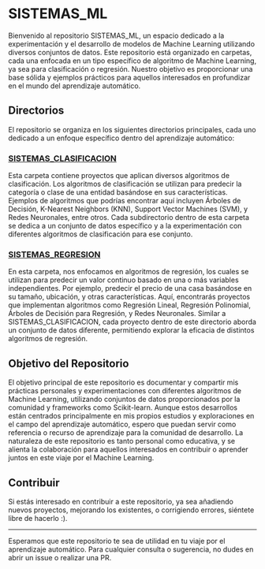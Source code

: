 # SISTEMAS_ML

Bienvenido al repositorio SISTEMAS_ML, un espacio dedicado a la experimentación y el desarrollo de modelos de Machine Learning utilizando diversos conjuntos de datos. Este repositorio está organizado en carpetas, cada una enfocada en un tipo específico de algoritmo de Machine Learning, ya sea para clasificación o regresión. Nuestro objetivo es proporcionar una base sólida y ejemplos prácticos para aquellos interesados en profundizar en el mundo del aprendizaje automático.

## Directorios

El repositorio se organiza en los siguientes directorios principales, cada uno dedicado a un enfoque específico dentro del aprendizaje automático:

### [SISTEMAS_CLASIFICACION](./Sistemas-ML-CLASIFICACION)

Esta carpeta contiene proyectos que aplican diversos algoritmos de clasificación. Los algoritmos de clasificación se utilizan para predecir la categoría o clase de una entidad basándose en sus características. Ejemplos de algoritmos que podrías encontrar aquí incluyen Árboles de Decisión, K-Nearest Neighbors (KNN), Support Vector Machines (SVM), y Redes Neuronales, entre otros. Cada subdirectorio dentro de esta carpeta se dedica a un conjunto de datos específico y a la experimentación con diferentes algoritmos de clasificación para ese conjunto.

### [SISTEMAS_REGRESION](./Sistemas-ML-REGRESION_LINEAL)

En esta carpeta, nos enfocamos en algoritmos de regresión, los cuales se utilizan para predecir un valor continuo basado en una o más variables independientes. Por ejemplo, predecir el precio de una casa basándose en su tamaño, ubicación, y otras características. Aquí, encontrarás proyectos que implementan algoritmos como Regresión Lineal, Regresión Polinomial, Árboles de Decisión para Regresión, y Redes Neuronales. Similar a SISTEMAS_CLASIFICACION, cada proyecto dentro de este directorio aborda un conjunto de datos diferente, permitiendo explorar la eficacia de distintos algoritmos de regresión.

## Objetivo del Repositorio

El objetivo principal de este repositorio es documentar y compartir mis prácticas personales y experimentaciones con diferentes algoritmos de Machine Learning, utilizando conjuntos de datos proporcionados por la comunidad y frameworks como Scikit-learn. Aunque estos desarrollos están centrados principalmente en mis propios estudios y exploraciones en el campo del aprendizaje automático, espero que puedan servir como referencia o recurso de aprendizaje para la comunidad de desarrollo. La naturaleza de este repositorio es tanto personal como educativa, y se alienta la colaboración para aquellos interesados en contribuir o aprender juntos en este viaje por el Machine Learning.

## Contribuir

Si estás interesado en contribuir a este repositorio, ya sea añadiendo nuevos proyectos, mejorando los existentes, o corrigiendo errores, siéntete libre de hacerlo :).

---

Esperamos que este repositorio te sea de utilidad en tu viaje por el aprendizaje automático. Para cualquier consulta o sugerencia, no dudes en abrir un issue o realizar una PR.
